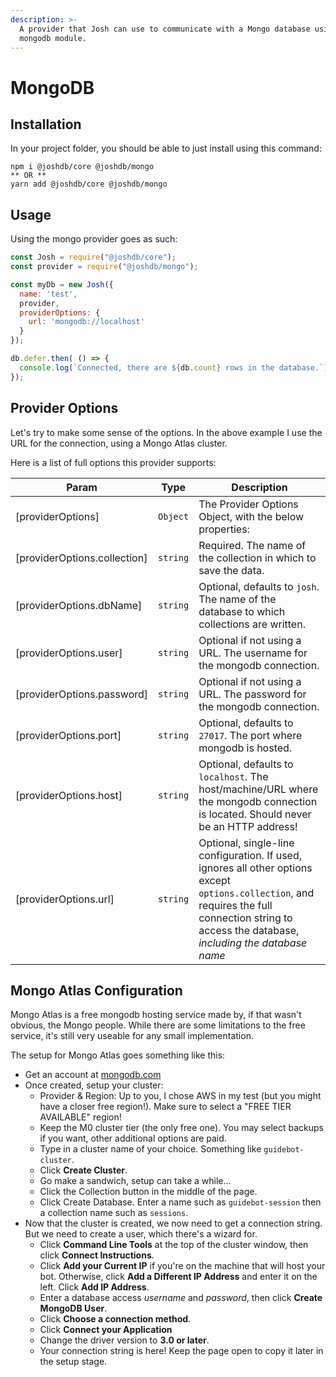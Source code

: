 ```yaml
---
description: >-
  A provider that Josh can use to communicate with a Mongo database using the
  mongodb module.
---
```


# MongoDB

## Installation

In your project folder, you should be able to just install using this command:

```
npm i @joshdb/core @joshdb/mongo
** OR **
yarn add @joshdb/core @joshdb/mongo
```

## Usage

Using the mongo provider goes as such:

```javascript
const Josh = require("@joshdb/core");
const provider = require("@joshdb/mongo");

const myDb = new Josh({
  name: 'test',
  provider,
  providerOptions: {
    url: 'mongodb://localhost'
  }
});

db.defer.then( () => {
  console.log(`Connected, there are ${db.count} rows in the database.`);
});
```

## Provider Options

Let's try to make some sense of the options. In the above example I use the URL for the connection, using a Mongo Atlas cluster.

Here is a list of full options this provider supports:

| Param                         | Type     | Description                                                                                                                                                                                        |
| ----------------------------- | -------- | -------------------------------------------------------------------------------------------------------------------------------------------------------------------------------------------------- |
| \[providerOptions]            | `Object` | The Provider Options Object, with the below properties:                                                                                                                                            |
| \[providerOptions.collection] | `string` | Required. The name of the collection in which to save the data.                                                                                                                                    |
| \[providerOptions.dbName]     | `string` | Optional, defaults to `josh`. The name of the database to which collections are written.                                                                                                           |
| \[providerOptions.user]       | `string` | Optional if not using a URL. The username for the mongodb connection.                                                                                                                              |
| \[providerOptions.password]   | `string` | Optional if not using a URL. The password for the mongodb connection.                                                                                                                              |
| \[providerOptions.port]       | `string` | Optional, defaults to `27017`. The port where mongodb is hosted.                                                                                                                                   |
| \[providerOptions.host]       | `string` | Optional, defaults to `localhost`. The host/machine/URL where the mongodb connection is located. Should never be an HTTP address!                                                                  |
| \[providerOptions.url]        | `string` | Optional, single-line configuration. If used, ignores all other options except `options.collection`, and requires the full connection string to access the database, _including the database name_ |

## Mongo Atlas Configuration

Mongo Atlas is a free mongodb hosting service made by, if that wasn't obvious, the Mongo people. While there are some limitations to the free service, it's still very useable for any small implementation.

The setup for Mongo Atlas goes something like this:

* Get an account at [mongodb.com](https://www.mongodb.com/cloud/atlas)
* Once created, setup your cluster:&#x20;
  * Provider & Region: Up to you, I chose AWS in my test (but you might have a closer free region!). Make sure to select a "FREE TIER AVAILABLE" region!
  * Keep the M0 cluster tier (the only free one). You may select backups if you want, other additional options are paid.
  * Type in a cluster name of your choice. Something like `guidebot-cluster`.
  * Click **Create Cluster**.
  * Go make a sandwich, setup can take a while...
  * Click the Collection button in the middle of the page.
  * Click Create Database. Enter a name such as `guidebot-session` then a collection name such as `sessions`.
* Now that the cluster is created, we now need to get a connection string. But we need to create a user, which there's a wizard for.&#x20;
  * Click **Command Line Tools** at the top of the cluster window, then click **Connect Instructions**.
  * Click **Add your Current IP** if you're on the machine that will host your bot. Otherwise, click **Add a Different IP Address** and enter it on the left. Click **Add IP Address**.
  * Enter a database access _username_ and _password_, then click **Create MongoDB User**.
  * Click **Choose a connection method**.
  * Click **Connect your Application**
  * Change the driver version to **3.0 or later**.
  * Your connection string is here! Keep the page open to copy it later in the setup stage.
